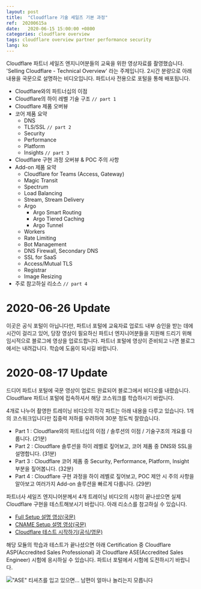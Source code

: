 ```yaml
---
layout: post
title:  "Cloudflare 기술 세일즈 기본 과정"
ref:  20200615a
date:   2020-06-15 15:00:00 +0800
categories: cloudflare overview
tags: cloudflare overview partner performance security
lang: ko
---
```


Cloudflare 파트너 세일즈 엔지니어분들의 교육을 위한 영상자료를 촬영했습니다. 'Selling Cloudflare - Technical Overview' 라는 주제입니다. 2시간 분량으로 아래 내용을 국문으로 설명하는 비디오입니다. 파트너사 전용으로 포털을 통해 배포됩니다.

- Cloudflare와의 파트너십의 이점
- Cloudflare의 하이 레벨 기술 구조 `// part 1`
- Cloudflare 제품 오버뷰
- 코어 제품 요약
   - DNS
   - TLS/SSL `// part 2`
   - Security
   - Performance
   - Platform
   - Insights `// part 3`
- Cloudflare 구현 과정 오버뷰 & POC 주의 사항
- Add-on 제품 요약
   - Cloudflare for Teams (Access, Gateway)
   - Magic Transit
   - Spectrum
   - Load Balancing
   - Stream, Stream Delivery
   - Argo
      - Argo Smart Routing
      - Argo Tiered Caching
      - Argo Tunnel
   - Workers
   - Rate Limiting
   - Bot Management
   - DNS Firewall, Secondary DNS
   - SSL for SaaS
   - Access/Mutual TLS
   - Registrar
   - Image Resizing
- 주로 참고하실 리소스 `// part 4`

<!--
2시간이 훌쩍 넘는 비디오라 쉬는 시간 없이 한 번에 달리시면 자장가가 될까 염려되어 (시원스쿨의 스킬을 참고하여) 30분정도씩 잘랐습니다. 구현/설정까지는 다루지 않지만 Cloudflare 세일즈를 시작하실 때 필요한 기본 지식을 최대한 다 설명드린다는 생각으로 촬영했습니다. 비디오와 자료는 파트너사에만 배포가 가능하기에, Cloudflare 리셀러/Tier-1 파트너께서는 발급받으신 계정으로 파트너 포털에 접속하셔서 학습하실 수 있습니다.

파트너사 엔지니어분들께서는 해당 모듈을 학습하시고, [Cloudflare Accredited Sales Engineer 시험에 응시해 보세요](https://blog.cloudflare.com/empowering-our-customers-and-service-partners/). 합격하시면 다소 기분이 좋아지는 인증서와 부상이 주어집니다. 저희 회사도 언젠가는 시스코처럼 풍요로운 자격증 비즈니스(?)가 생겼으면 하는 꿈을 제가 개인적으로 늘 꾸고 있답니다. 아직 프로그램 초창기라 따기 어렵지 않으니, 사냥하세요!

!["ASE" 티셔츠를 입고 있으면... 남편이 얼마나 놀리는지 모릅니다](https://blog-cloudflare-com-assets.storage.googleapis.com/2020/04/image-2.png)

고객사 용으로도 국문 비디오나 국문 자료를 더 만들고 싶은 마음은 늘 한결같은데, 하루가 24시간밖에 없어 생각처럼 못하고 있습니다. 만일 저희 고객사 담당자분이시고 이 글을 우연히 발견하셨다면 이 비디오는 고객사에 나가는 자료는 아니니 너른 이해 부탁드립니다. 그러나 나열된 특정 제품이나 주제에 대해 궁금하신 경우, 엔터프라이즈 계정 담당 팀에게 문의해 주시면 제 동료분들께서 친절하게 도와주실 것입니다.
-->

# 2020-06-26 Update

이곳은 공식 포털이 아닙니다만, 파트너 포털에 교육자료 업로드 내부 승인을 받는 데에 시간이 걸리고 있어, 당장 영상이 필요하신 파트너 엔지니어분들을 지원해 드리기 위해 임시적으로 블로그에 영상을 업로드합니다. 파트너 포털에 영상이 준비되고 나면 블로그에서는 내려갑니다. 학습에 도움이 되시길 바랍니다.

<!--
## Part 1

<stream src="642b534cb3fef1aeb9defec30cf74bb8" controls preload></stream>
<script data-cfasync="false" defer type="text/javascript" src="https://embed.videodelivery.net/embed/r4xu.fla9.latest.js?video=642b534cb3fef1aeb9defec30cf74bb8"></script>

Cloudflare와의 파트너십의 이점 / 솔루션의 이점 / 기술구조의 개요를 다룹니다. (21분)

## Part 2

<stream src="fde8bf6a3d4d49f3baa7951b5190a3bf" controls preload></stream>
<script data-cfasync="false" defer type="text/javascript" src="https://embed.videodelivery.net/embed/r4xu.fla9.latest.js?video=fde8bf6a3d4d49f3baa7951b5190a3bf"></script>

Cloudflare 솔루션을 하이 레벨로 짚어보고, 코어 제품 중 DNS와 SSL을 설명합니다. (31분)

## Part 3

<stream src="2c53aecfd09a384450479096718bdfe8" controls preload></stream>
<script data-cfasync="false" defer type="text/javascript" src="https://embed.videodelivery.net/embed/r4xu.fla9.latest.js?video=2c53aecfd09a384450479096718bdfe8"></script>

Cloudflare 코어 제품 중 Security, Performance, Platform, Insight 부분을 짚어봅니다. (32분)

## Part 4

<stream src="892c0d8a88e7913e27277cc7828b8247" controls preload></stream>
<script data-cfasync="false" defer type="text/javascript" src="https://embed.videodelivery.net/embed/r4xu.fla9.latest.js?video=892c0d8a88e7913e27277cc7828b8247"></script>

Cloudflare 구현 과정을 하이 레벨로 짚어보고, POC 제안 시 주의 사항을 알아보고 여러가지 Add-on 솔루션을 빠르게 다룹니다. (29분) 


이번 코스워크의 목적은 파트너사 엔지니어분들이 직접 고객사에 Cloudflare 솔루션을 소개하시고, 고객사의 요구사항에 따라 솔루션을 디자인하시고 high level로 scoping 하실 수 있게 되는 것입니다. 

이 과정을 학습하신 후 Partner Demo Account를 발급받으셔서 실제 솔루션을 hands-on 테스트해보시는 게 좋습니다. 직접 동작을 테스트해보시고, 고객사에 Dashboard Demo를 직접 하실 수 있게 되시면 그 후에는 실제 고객사의 POC 지원 & implementation 과정을 학습하실 수 있게 됩니다. Tier-1 파트너분들께서는 최종적으로 troubleshooting 까지 익히셔서, Cloudflare SE의 지원 없이도 직접 Tier-1으로 담당 고객사의 기술지원을 하실 수 있도록 될 것입니다.

그 시작으로, hands-on 테스트를 시작해보시는 것을 추천합니다. 참고하실 만한 리소스를 아래 소개합니다.

- [Full Setup 설명 영상(국문)](/cloudflare/onboarding/2020/04/20/hello-world-ko.html)
- [CNAME Setup 설명 영상(국문)](https://youtu.be/PEVbptIL38U)
- [Cloudflare 테스트 시작하기(공식/영문)](https://support.cloudflare.com/hc/en-us/articles/360037345072-Getting-Started-with-Cloudflare-Video-Tutorials)

해당 모듈을 학습하시고 나면 [Cloudflare Accredited Sales Engineer 시험에 응시하실 수 있습니다](https://blog.cloudflare.com/empowering-our-customers-and-service-partners/). 담당 Channel Account Manager 분께 문의하시기 바랍니다.

!["ASE" 티셔츠를 입고 있으면... 남편이 얼마나 놀리는지 모릅니다](https://blog-cloudflare-com-assets.storage.googleapis.com/2020/04/image-2.png)

-->

# 2020-08-17 Update

드디어 파트너 포털에 국문 영상이 업로드 완료되어 블로그에서 비디오를 내렸습니다. Cloudflare 파트너 포털에 접속하셔서 해당 코스워크를 학습하시기 바랍니다. 

4개로 나누어 촬영한 트레이닝 비디오의 각각 파트는 아래 내용을 다루고 있습니다. 1개의 코스워크입니다만 집중력 저하를 우려하여 30분 정도씩 잘랐습니다.

- Part 1 : Cloudflare와의 파트너십의 이점 / 솔루션의 이점 / 기술구조의 개요를 다룹니다. (21분)
- Part 2 : Cloudflare 솔루션을 하이 레벨로 짚어보고, 코어 제품 중 DNS와 SSL을 설명합니다. (31분)
- Part 3 : Cloudflare 코어 제품 중 Security, Performance, Platform, Insight 부분을 짚어봅니다. (32분)
- Part 4 : Cloudflare 구현 과정을 하이 레벨로 짚어보고, POC 제안 시 주의 사항을 알아보고 여러가지 Add-on 솔루션을 빠르게 다룹니다. (29분) 

파트너사 세일즈 엔지니어분께서 4개 트레이닝 비디오의 시청이 끝나셨으면 실제 Cloudflare 구현을 테스트해보시기 바랍니다. 아래 리소스를 참고하실 수 있습니다.

- [Full Setup 설명 영상(국문)](/cloudflare/onboarding/2020/04/20/hello-world-ko.html)
- [CNAME Setup 설명 영상(국문)](https://youtu.be/PEVbptIL38U)
- [Cloudflare 테스트 시작하기(공식/영문)](https://support.cloudflare.com/hc/en-us/articles/360037345072-Getting-Started-with-Cloudflare-Video-Tutorials)

해당 모듈의 학습과 테스트가 끝나셨으면 아래 Certification 중 Cloudflare ASP(Accredited Sales Professional) 과 Cloudflare ASE(Accredited Sales Engineer) 시험에 응시하실 수 있습니다. 파트너 포털에서 시험에 도전하시기 바랍니다.

!["ASE" 티셔츠를 입고 있으면... 남편이 얼마나 놀리는지 모릅니다](https://blog-cloudflare-com-assets.storage.googleapis.com/2020/04/image-2.png)
